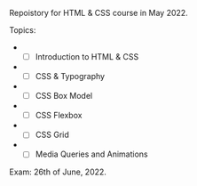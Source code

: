 Repoistory for HTML & CSS course in May 2022.

Topics:

* - [ ] Introduction to HTML & CSS
* - [ ] CSS & Typography
* - [ ] CSS Box Model
* - [ ] CSS Flexbox
* - [ ] CSS Grid
* - [ ] Media Queries and Animations

Exam: 26th of June, 2022.